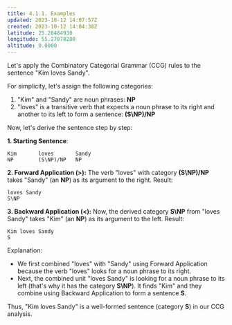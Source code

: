 ```yaml
---
title: 4.1.1. Examples
updated: 2023-10-12 14:07:57Z
created: 2023-10-12 14:04:38Z
latitude: 25.20484930
longitude: 55.27078280
altitude: 0.0000
---
```


Let's apply the Combinatory Categorial Grammar (CCG) rules to the sentence "Kim loves Sandy".

For simplicity, let's assign the following categories:

1. "Kim" and "Sandy" are noun phrases: **NP**
2. "loves" is a transitive verb that expects a noun phrase to its right and another to its left to form a sentence: **(S\NP)/NP**

Now, let's derive the sentence step by step:

**1. Starting Sentence**: 
```
Kim       loves       Sandy
NP        (S\NP)/NP   NP
```

**2. Forward Application (>):** 
The verb "loves" with category **(S\NP)/NP** takes "Sandy" (an **NP**) as its argument to the right.
Result: 
```
loves Sandy
S\NP
```

**3. Backward Application (<):** 
Now, the derived category **S\NP** from "loves Sandy" takes "Kim" (an **NP**) as its argument to the left.
Result:
```
Kim loves Sandy
S
```

Explanation:

- We first combined "loves" with "Sandy" using Forward Application because the verb "loves" looks for a noun phrase to its right. 
- Next, the combined unit "loves Sandy" is looking for a noun phrase to its left (that's why it has the category **S\NP**). It finds "Kim" and they combine using Backward Application to form a sentence **S**.

Thus, "Kim loves Sandy" is a well-formed sentence (category **S**) in our CCG analysis.